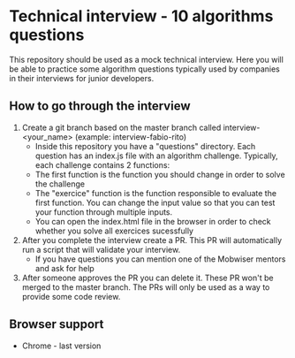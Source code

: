 # Technical interview - 10 algorithms questions

This repository should be used as a mock technical interview. Here you will be able to practice some
algorithm questions typically used by companies in their interviews for junior developers.


## How to go through the interview
1. Create a git branch based on the master branch called interview-<your_name> (example: interview-fabio-rito)
    * Inside this repository you have a "questions" directory. Each question has an index.js file with an
algorithm challenge. Typically, each challenge contains 2 functions:
    * The first function is the function you should change in order to solve the challenge
    * The "exercice" function is the function responsible to evaluate the first function. You can change the input
value so that you can test your function through multiple inputs.
    * You can open the index.html file in the browser in order to check whether you solve all exercices sucessfully
1. After you complete the interview create a PR. This PR will automatically run a script that will validate your interview. 
    * If you have questions you can mention one of the Mobwiser mentors and ask for help
1. After someone approves the PR you can delete it. These PR won't be merged to the master branch. The PRs will only be used
as a way to provide some code review.


## Browser support
* Chrome - last version
